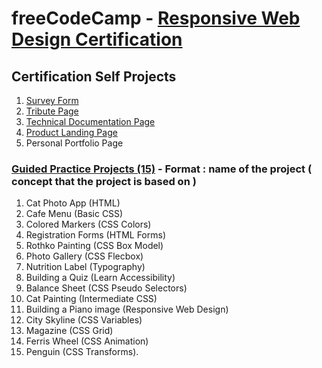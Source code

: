 # freeCodeCamp - [Responsive Web Design Certification](https://github.com/HrishikeshBajirao/Me-a-copycat/tree/main/freeCodeCamp%20Projects/Responsive%20Web%20Design)
## Certification Self Projects
1.  [Survey Form](https://github.com/HrishikeshBajirao/Me-a-copycat/tree/main/freeCodeCamp%20Projects/Responsive%20Web%20Design/Build%20a%20Survey%20Form)
2.  [Tribute Page](https://github.com/HrishikeshBajirao/Me-a-copycat/tree/main/freeCodeCamp%20Projects/Responsive%20Web%20Design/Build%20a%20Tribute%20Page)
3.  [Technical Documentation Page](https://github.com/HrishikeshBajirao/Me-a-copycat/tree/main/freeCodeCamp%20Projects/Responsive%20Web%20Design/Build%20a%20Technical%20Documentation%20Page)
4.  [Product Landing Page](https://github.com/HrishikeshBajirao/Me-a-copycat/tree/main/freeCodeCamp%20Projects/Responsive%20Web%20Design/Build%20a%20Product%20Landing%20Page)
5.  Personal Portfolio Page
### [Guided Practice Projects (15)](https://github.com/HrishikeshBajirao/Me-a-copycat/tree/main/freeCodeCamp%20Projects/Responsive%20Web%20Design/Practice%20Projects) -  **Format : name of the project ( concept that the project is based on )**

1. Cat Photo App (HTML)
2. Cafe Menu (Basic CSS)
3. Colored Markers (CSS Colors)
4. Registration Forms (HTML Forms)
5. Rothko Painting (CSS Box Model)
6. Photo Gallery (CSS Flecbox)
7. Nutrition Label (Typography)
8. Building a Quiz (Learn Accessibility)
9. Balance Sheet (CSS Pseudo Selectors)
10. Cat Painting (Intermediate CSS)
11. Building a Piano image (Responsive Web Design)
12. City Skyline (CSS Variables)
13. Magazine (CSS Grid)
14. Ferris Wheel (CSS Animation)
15. Penguin (CSS Transforms).

